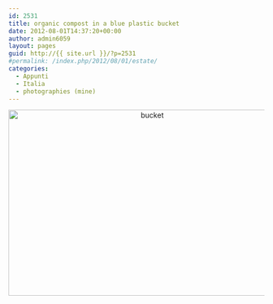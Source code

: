 ```yaml
---
id: 2531
title: organic compost in a blue plastic bucket
date: 2012-08-01T14:37:20+00:00
author: admin6059
layout: pages
guid: http://{{ site.url }}/?p=2531
#permalink: /index.php/2012/08/01/estate/
categories:
  - Appunti
  - Italia
  - photographies (mine)
---
```

<p style="text-align: center;">
  <img class="aligncenter wp-image-3733" src="http://{{ site.url }}/wp-content/uploads/2012/08/bucket.jpg" alt="bucket" width="550" height="367" srcset="http://{{ site.url }}/wp-content/uploads/2012/08/bucket.jpg 675w, http://{{ site.url }}/wp-content/uploads/2012/08/bucket-300x200.jpg 300w, http://{{ site.url }}/wp-content/uploads/2012/08/bucket-330x220.jpg 330w" sizes="(max-width: 550px) 100vw, 550px" />
</p>